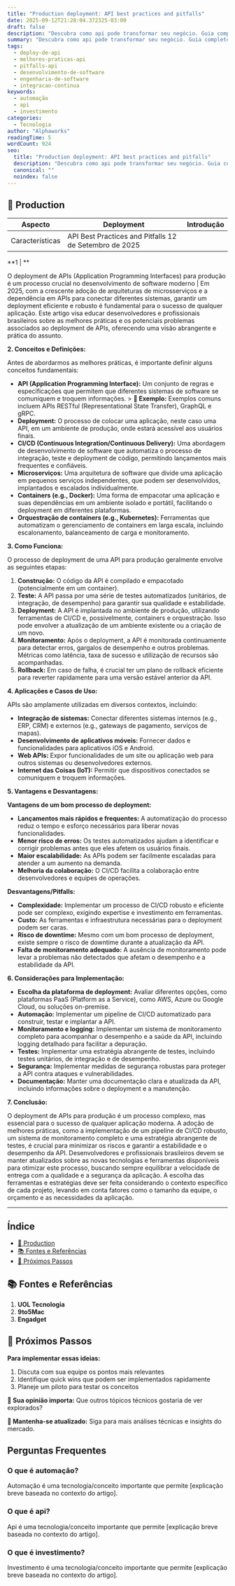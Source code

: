 ```yaml
---
title: "Production deployment: API best practices and pitfalls"
date: 2025-09-12T21:28:04.372325-03:00
draft: false
description: "Descubra como api pode transformar seu negócio. Guia completo com dicas práticas e exemplos reais. Leia mais sobre api e suas aplicações práticas."
summary: "Descubra como api pode transformar seu negócio. Guia completo com dicas práticas e exemplos reais. Leia mais sobre api e suas aplicações práticas."
tags:
  - deploy-de-api
  - melhores-praticas-api
  - pitfalls-api
  - desenvolvimento-de-software
  - engenharia-de-software
  - integracao-continua
keywords:
  - automação
  - api
  - investimento
categories:
  - Tecnologia
author: "Alphaworks"
readingTime: 5
wordCount: 924
seo:
  title: "Production deployment: API best practices and pitfalls"
  description: "Descubra como api pode transformar seu negócio. Guia completo com dicas práticas e exemplos reais. Leia mais sobre api e suas aplicações práticas."
  canonical: ""
  noindex: false
---
```


## 🔌 Production 
| Aspecto | Deployment | Introdução |
|---------|---------|---------|
| Características | API Best Practices and Pitfalls 12 de Setembro de 2025

**1 | **

O deployment de APIs (Application Programming Interfaces) para produção é um processo crucial no desenvolvimento de software moderno |
  Em 2025, com a crescente adoção de arquiteturas de microsserviços e a dependência em APIs para conectar diferentes sistemas, garantir um deployment eficiente e robusto é fundamental para o sucesso de qualquer aplicação. Este artigo visa educar desenvolvedores e profissionais brasileiros sobre as melhores práticas e os potenciais problemas associados ao deployment de APIs, oferecendo uma visão abrangente e prática do assunto.

**2. Conceitos e Definições:**

Antes de abordarmos as melhores práticas, é importante definir alguns conceitos fundamentais:

* **API (Application Programming Interface):** Um conjunto de regras e especificações que permitem que diferentes sistemas de software se comuniquem e troquem informações.  > **📝 Exemplo:** Exemplos comuns incluem APIs RESTful (Representational State Transfer), GraphQL e gRPC.
* **Deployment:** O processo de colocar uma aplicação, neste caso uma API, em um ambiente de produção, onde estará acessível aos usuários finais.
* **CI/CD (Continuous Integration/Continuous Delivery):** Uma abordagem de desenvolvimento de software que automatiza o processo de integração, teste e deployment de código, permitindo lançamentos mais frequentes e confiáveis.
* **Microserviços:** Uma arquitetura de software que divide uma aplicação em pequenos serviços independentes, que podem ser desenvolvidos, implantados e escalados individualmente.
* **Containers (e.g., Docker):** Uma forma de empacotar uma aplicação e suas dependências em um ambiente isolado e portátil, facilitando o deployment em diferentes plataformas.
* **Orquestração de containers (e.g., Kubernetes):** Ferramentas que automatizam o gerenciamento de containers em larga escala, incluindo escalonamento, balanceamento de carga e monitoramento.

**3. Como Funciona:**

O processo de deployment de uma API para produção geralmente envolve as seguintes etapas:

1. **Construção:** O código da API é compilado e empacotado (potencialmente em um container).
2. **Teste:** A API passa por uma série de testes automatizados (unitários, de integração, de desempenho) para garantir sua qualidade e estabilidade.
3. **Deployment:** A API é implantada no ambiente de produção, utilizando ferramentas de CI/CD e, possivelmente, containers e orquestração.  Isso pode envolver a atualização de um ambiente existente ou a criação de um novo.
4. **Monitoramento:** Após o deployment, a API é monitorada continuamente para detectar erros, gargalos de desempenho e outros problemas.  Métricas como latência, taxa de sucesso e utilização de recursos são acompanhadas.
5. **Rollback:** Em caso de falha, é crucial ter um plano de rollback eficiente para reverter rapidamente para uma versão estável anterior da API.

**4. Aplicações e Casos de Uso:**

APIs são amplamente utilizadas em diversos contextos, incluindo:

* **Integração de sistemas:** Conectar diferentes sistemas internos (e.g., ERP, CRM) e externos (e.g., gateways de pagamento, serviços de mapas).
* **Desenvolvimento de aplicativos móveis:** Fornecer dados e funcionalidades para aplicativos iOS e Android.
* **Web APIs:** Expor funcionalidades de um site ou aplicação web para outros sistemas ou desenvolvedores externos.
* **Internet das Coisas (IoT):** Permitir que dispositivos conectados se comuniquem e troquem informações.

**5. Vantagens e Desvantagens:**

**Vantagens de um bom processo de deployment:**

* **Lançamentos mais rápidos e frequentes:** A automatização do processo reduz o tempo e esforço necessários para liberar novas funcionalidades.
* **Menor risco de erros:** Os testes automatizados ajudam a identificar e corrigir problemas antes que eles afetem os usuários finais.
* **Maior escalabilidade:** As APIs podem ser facilmente escaladas para atender a um aumento na demanda.
* **Melhoria da colaboração:** O CI/CD facilita a colaboração entre desenvolvedores e equipes de operações.

**Desvantagens/Pitfalls:**

* **Complexidade:** Implementar um processo de CI/CD robusto e eficiente pode ser complexo, exigindo expertise e investimento em ferramentas.
* **Custo:** As ferramentas e infraestrutura necessárias para o deployment podem ser caras.
* **Risco de downtime:** Mesmo com um bom processo de deployment, existe sempre o risco de downtime durante a atualização da API.
* **Falta de monitoramento adequado:** A ausência de monitoramento pode levar a problemas não detectados que afetam o desempenho e a estabilidade da API.

**6. Considerações para Implementação:**

* **Escolha da plataforma de deployment:**  Avaliar diferentes opções, como plataformas PaaS (Platform as a Service), como AWS, Azure ou Google Cloud, ou soluções on-premise.
* **Automação:** Implementar um pipeline de CI/CD automatizado para construir, testar e implantar a API.
* **Monitoramento e logging:** Implementar um sistema de monitoramento completo para acompanhar o desempenho e a saúde da API, incluindo logging detalhado para facilitar a depuração.
* **Testes:** Implementar uma estratégia abrangente de testes, incluindo testes unitários, de integração e de desempenho.
* **Segurança:** Implementar medidas de segurança robustas para proteger a API contra ataques e vulnerabilidades.
* **Documentação:** Manter uma documentação clara e atualizada da API, incluindo informações sobre o deployment e a manutenção.

**7. Conclusão:**

O deployment de APIs para produção é um processo complexo, mas essencial para o sucesso de qualquer aplicação moderna.  A adoção de melhores práticas, como a implementação de um pipeline de CI/CD robusto, um sistema de monitoramento completo e uma estratégia abrangente de testes, é crucial para minimizar os riscos e garantir a estabilidade e o desempenho da API.  Desenvolvedores e profissionais brasileiros devem se manter atualizados sobre as novas tecnologias e ferramentas disponíveis para otimizar este processo, buscando sempre equilibrar a velocidade de entrega com a qualidade e a segurança da aplicação.  A escolha das ferramentas e estratégias deve ser feita considerando o contexto específico de cada projeto, levando em conta fatores como o tamanho da equipe, o orçamento e as necessidades da aplicação.


---

## Índice

- [🔌 Production](#🔌-production)
- [📚 Fontes e Referências](#📚-fontes-e-referências)
- [🚀 Próximos Passos](#🚀-próximos-passos)

## 📚 Fontes e Referências

1. **UOL Tecnologia**
2. **9to5Mac**
3. **Engadget**

## 🚀 Próximos Passos

**Para implementar essas ideias:**
1. Discuta com sua equipe os pontos mais relevantes
2. Identifique quick wins que podem ser implementados rapidamente  
3. Planeje um piloto para testar os conceitos

**💭 Sua opinião importa:** Que outros tópicos técnicos gostaria de ver explorados?

**🔗 Mantenha-se atualizado:** Siga para mais análises técnicas e insights do mercado.


## Perguntas Frequentes

### O que é automação?

Automação é uma tecnologia/conceito importante que permite [explicação breve baseada no contexto do artigo].

### O que é api?

Api é uma tecnologia/conceito importante que permite [explicação breve baseada no contexto do artigo].

### O que é investimento?

Investimento é uma tecnologia/conceito importante que permite [explicação breve baseada no contexto do artigo].

